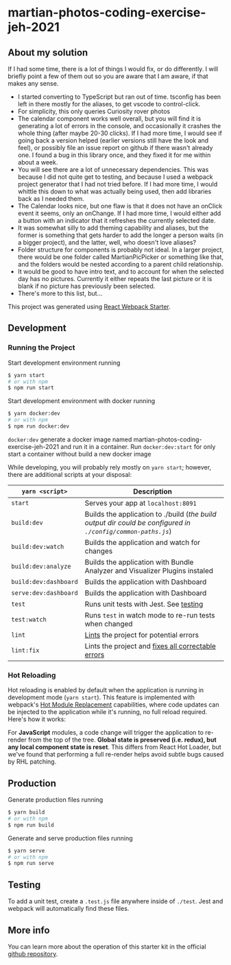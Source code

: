 # martian-photos-coding-exercise-jeh-2021

## About my solution
If I had some time, there is a lot of things I would fix, or do differently. I will briefly point a few of them out so you are aware that I am aware, if that makes any sense.
- I started converting to TypeScript but ran out of time. tsconfig has been left in there mostly for the aliases, to get vscode to control-click.
- For simplicity, this only queries Curiosity rover photos
- The calendar component works well overall, but you will find it is generating a lot of errors in the console, and occasionally it crashes the whole thing (after maybe 20-30 clicks). If I had more time, I would see if going back a version helped (earlier versions still have the look and feel), or possibly file an issue report on github if there wasn't already one. I found a bug in this library once, and they fixed it for me within about a week.
- You will see there are a lot of unnecessary dependencies.  This was because I did not quite get to testing, and because I used a webpack project generator that I had not tried before. If I had more time, I would whittle this down to what was actually being used, then add libraries back as I needed them.
- The Calendar looks nice, but one flaw is that it does not have an onClick event it seems, only an onChange.  If I had more time, I would either add a button with an indicator that it refreshes the currently selected date.
- It was somewhat silly to add theming capability and aliases, but the former is something that gets harder to add the longer a person waits (in a bigger project), and the latter, well, who doesn't love aliases?
- Folder structure for components is probably not ideal.  In a larger project, there would be one folder called MartianPicPicker or something like that, and the folders would be nested according to a parent child relationship.
- It would be good to have intro text, and to account for when the selected day has no pictures.  Currently it either repeats the last picture or it is blank if no picture has previously been selected.
- There's more to this list, but...


This project was generated using [React Webpack Starter](https://github.com/Create-Node-App/create-react-webpack-app).

## Development

### Running the Project

Start development environment running

```sh
$ yarn start
# or with npm
$ npm run start
```

Start development environment with docker running

```sh
$ yarn docker:dev
# or with npm
$ npm run docker:dev
```

`docker:dev` generate a docker image named martian-photos-coding-exercise-jeh-2021 and run it in a container. Run `docker:dev:start` for only start a container without build a new docker image

While developing, you will probably rely mostly on `yarn start`; however, there are additional scripts at your disposal:

| `yarn <script>`       | Description                                                                                                             |
| --------------------- | ----------------------------------------------------------------------------------------------------------------------- |
| `start`               | Serves your app at `localhost:8091`                                                                                     |
| `build:dev`           | Builds the application to ./build (_the build output dir could be configured in `./config/common-paths.js`_)            |
| `build:dev:watch`     | Builds the application and watch for changes                                                                            |
| `build:dev:analyze`   | Builds the application with Bundle Analyzer and Visualizer Plugins instaled                                             |
| `build:dev:dashboard` | Builds the application with Dashboard                                                                                   |
| `serve:dev:dashboard` | Builds the application with Dashboard                                                                                   |
| `test`                | Runs unit tests with Jest. See [testing](#testing)                                                                      |
| `test:watch`          | Runs `test` in watch mode to re-run tests when changed                                                                  |
| `lint`                | [Lints](http://stackoverflow.com/questions/8503559/what-is-linting) the project for potential errors                    |
| `lint:fix`            | Lints the project and [fixes all correctable errors](http://eslint.org/docs/user-guide/command-line-interface.html#fix) |

### Hot Reloading

Hot reloading is enabled by default when the application is running in development mode (`yarn start`). This feature is implemented with webpack's [Hot Module Replacement](https://webpack.github.io/docs/hot-module-replacement.html) capabilities, where code updates can be injected to the application while it's running, no full reload required. Here's how it works:

For **JavaScript** modules, a code change will trigger the application to re-render from the top of the tree. **Global state is preserved (i.e. redux), but any local component state is reset**. This differs from React Hot Loader, but we've found that performing a full re-render helps avoid subtle bugs caused by RHL patching.

## Production

Generate production files running

```sh
$ yarn build
# or with npm
$ npm run build
```

Generate and serve production files running

```sh
$ yarn serve
# or with npm
$ npm run serve
```

## Testing

To add a unit test, create a `.test.js` file anywhere inside of `./test`. Jest and webpack will automatically find these files.

## More info

You can learn more about the operation of this starter kit in the official [github repository](https://github.com/Create-Node-App/create-react-webpack-app).
